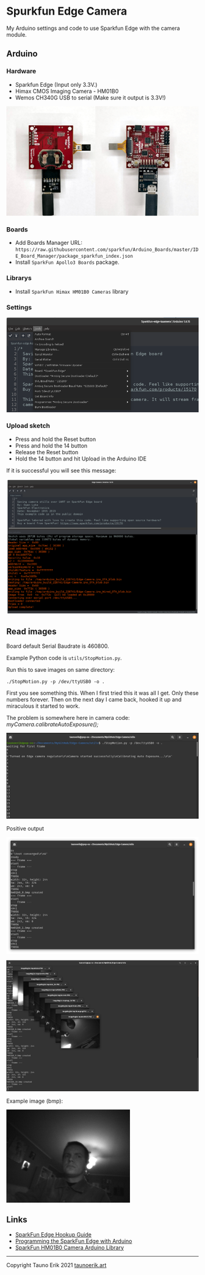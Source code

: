 # Spurkfun Edge Camera

My Arduino settings and code to use Sparkfun Edge with the camera module.

## Arduino

### Hardware

* Sparkfun Edge (Input only 3.3V.)
* Himax CMOS Imaging Camera - HM01B0
* Wemos CH340G USB to serial (Make sure it output is 3.3V!)

![Hardware](img/hardware.jpg)

### Boards

* Add Boards Manager URL: `https://raw.githubusercontent.com/sparkfun/Arduino_Boards/master/IDE_Board_Manager/package_sparkfun_index.json`
* Install `SparkFun Apollo3 Boards` package.

### Librarys

* Install `SparkFun Himax HM01B0 Cameras` library

### Settings

![Arduino settings](img/arduino-settings.png)

### Upload sketch

* Press and hold the Reset button
* Press and hold the 14 button
* Release the Reset button
* Hold the 14 button and hit Upload in the Arduino IDE

If it is successful you will see this message:

![Upload](img/upload.png)

## Read images

Board default Serial Baudrate is 460800.

Example Python code is `utils/StopMotion.py`.

Run this to save images on same directory:

    ./StopMotion.py -p /dev/ttyUSB0 -o .

First you see something this. When I first tried this it was all I get. Only these numbers forever. Then on the next day I came back, hooked it up and miraculous it started to work.

The problem is somewhere here in camera code: *myCamera.calibrateAutoExposure();*

![Fist](img/first.png)

Positive output

![Positive output](img/positive.png)

![Images](img/images.png)

Example image (bmp):

![Example image](img/hm01b0_3.bmp)

## Links

* [SparkFun Edge Hookup Guide](https://learn.sparkfun.com/tutorials/sparkfun-edge-hookup-guide/all)
* [Programming the SparkFun Edge with Arduino](https://learn.sparkfun.com/tutorials/programming-the-sparkfun-edge-with-arduino/all)
* [SparkFun HM01B0 Camera Arduino Library](https://github.com/sparkfun/SparkFun_HM01B0_Camera_ArduinoLibrary)

 ___

Copyright Tauno Erik 2021 [taunoerik.art](https://taunoerik.art/)